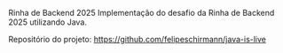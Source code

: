Rinha de Backend 2025
Implementação do desafio da Rinha de Backend 2025 utilizando Java.

Repositório do projeto: https://github.com/felipeschirmann/java-is-live
